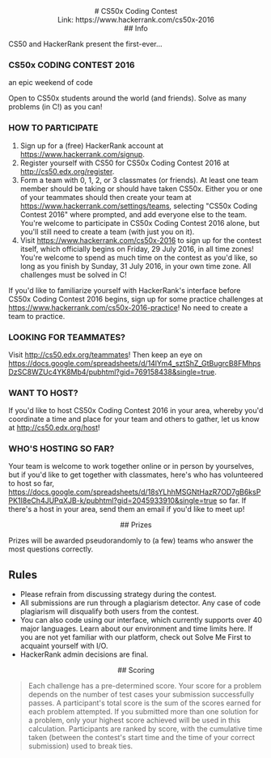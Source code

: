 <center> # CS50x Coding Contest </center>
<center> Link: https://www.hackerrank.com/cs50x-2016 </center>

<center> ## Info </center>

CS50 and HackerRank present the first-ever...

### CS50x CODING CONTEST 2016
an epic weekend of code

Open to CS50x students around the world (and friends). Solve as many problems (in C!) as you can!

### HOW TO PARTICIPATE

  1. Sign up for a (free) HackerRank account at https://www.hackerrank.com/signup.
  2. Register yourself with CS50 for CS50x Coding Contest 2016 at http://cs50.edx.org/register.
  3. Form a team with 0, 1, 2, or 3 classmates (or friends). At least one team member should be taking or should have taken CS50x. Either you or one of your teammates should then create your team at https://www.hackerrank.com/settings/teams, selecting "CS50x Coding Contest 2016" where prompted, and add everyone else to the team. You're welcome to participate in CS50x Coding Contest 2016 alone, but you'll still need to create a team (with just you on it).
  4. Visit https://www.hackerrank.com/cs50x-2016 to sign up for the contest itself, which officially begins on Friday, 29 July 2016, in all time zones! You're welcome to spend as much time on the contest as you'd like, so long as you finish by Sunday, 31 July 2016, in your own time zone. All challenges must be solved in C!

If you'd like to familiarize yourself with HackerRank's interface before CS50x Coding Contest 2016 begins, sign up for some practice challenges at https://www.hackerrank.com/cs50x-2016-practice! No need to create a team to practice.

### LOOKING FOR TEAMMATES?

Visit http://cs50.edx.org/teammates! Then keep an eye on https://docs.google.com/spreadsheets/d/14lYm4_sztShZ_GtBugrcB8FMhpsDzSC8WZUc4YK8Mb4/pubhtml?gid=769158438&single=true.

### WANT TO HOST?

If you'd like to host CS50x Coding Contest 2016 in your area, whereby you'd coordinate a time and place for your team and others to gather, let us know at http://cs50.edx.org/host!

### WHO'S HOSTING SO FAR?

Your team is welcome to work together online or in person by yourselves, but if you'd like to get together with classmates, here's who has volunteered to host so far, https://docs.google.com/spreadsheets/d/18sYLhhMSGNtHazR7OD7gB6ksPPK1I8eCh4JUPqXJB-k/pubhtml?gid=2045933910&single=true so far. If there's a host in your area, send them an email if you'd like to meet up!

<center> ## Prizes </center>

Prizes will be awarded pseudorandomly to (a few) teams who answer the most questions correctly.
## Rules

* Please refrain from discussing strategy during the contest.
* All submissions are run through a plagiarism detector. Any case of code plagiarism will disqualify both users from the contest.
* You can also code using our interface, which currently supports over 40 major languages. Learn about our environment and time limits here. If you are not yet familiar with our platform, check out Solve Me First to acquaint yourself with I/O.
* HackerRank admin decisions are final.

<center> ## Scoring </center>

>   Each challenge has a pre-determined score.
    Your score for a problem depends on the number of test cases your submission successfully passes.
    A participant's total score is the sum of the scores earned for each problem attempted. If you submitted more than one solution for a problem, only your highest score achieved will be used in this calculation.
    Participants are ranked by score, with the cumulative time taken (between the contest's start time and the time of your correct submission) used to break ties.

